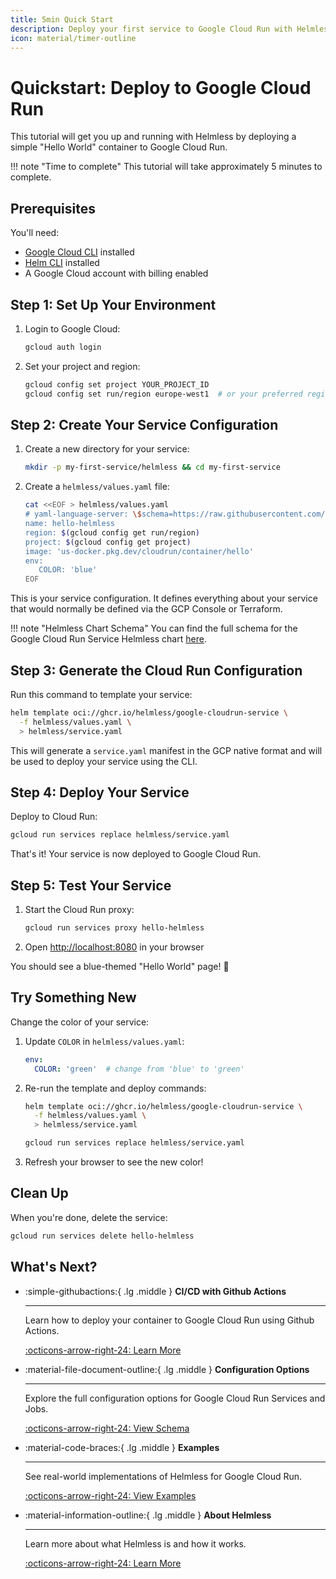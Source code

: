 ```yaml
---
title: 5min Quick Start
description: Deploy your first service to Google Cloud Run with Helmless in 5 minutes
icon: material/timer-outline
---
```


# Quickstart: Deploy to Google Cloud Run

This tutorial will get you up and running with Helmless by deploying a simple "Hello World" container to Google Cloud Run.

!!! note "Time to complete"
    This tutorial will take approximately 5 minutes to complete.

## Prerequisites

You'll need:

- [Google Cloud CLI](https://cloud.google.com/sdk/docs/install) installed
- [Helm CLI](https://helm.sh/docs/intro/install/) installed
- A Google Cloud account with billing enabled

## Step 1: Set Up Your Environment

1. Login to Google Cloud:
   ```bash
   gcloud auth login
   ```

2. Set your project and region:
   ```bash
   gcloud config set project YOUR_PROJECT_ID
   gcloud config set run/region europe-west1  # or your preferred region
   ```

## Step 2: Create Your Service Configuration

1. Create a new directory for your service:
   ```bash
   mkdir -p my-first-service/helmless && cd my-first-service
   ```

2. Create a `helmless/values.yaml` file:
   ```bash
   cat <<EOF > helmless/values.yaml
   # yaml-language-server: \$schema=https://raw.githubusercontent.com/helmless/helmless/main/charts/cloudrun/service/values.schema.json
   name: hello-helmless
   region: $(gcloud config get run/region)
   project: $(gcloud config get project)
   image: 'us-docker.pkg.dev/cloudrun/container/hello'
   env:
      COLOR: 'blue'
   EOF
   ```

This is your service configuration. It defines everything about your service that would normally be defined via the GCP Console or Terraform.

!!! note "Helmless Chart Schema"
    You can find the full schema for the Google Cloud Run Service Helmless chart [here](/docs/cloudrun/schema). <!-- markdown-link-check-disable-line -->

## Step 3: Generate the Cloud Run Configuration

Run this command to template your service:

```bash
helm template oci://ghcr.io/helmless/google-cloudrun-service \
  -f helmless/values.yaml \
  > helmless/service.yaml
```

This will generate a `service.yaml` manifest in the GCP native format and will be used to deploy your service using the CLI.

## Step 4: Deploy Your Service

Deploy to Cloud Run:

```bash
gcloud run services replace helmless/service.yaml
```

That's it! Your service is now deployed to Google Cloud Run.

## Step 5: Test Your Service

1. Start the Cloud Run proxy:
   ```bash
   gcloud run services proxy hello-helmless
   ```
<!-- markdown-link-check-disable-next-line -->
2. Open [http://localhost:8080](http://localhost:8080) in your browser

You should see a blue-themed "Hello World" page! 🎉

## Try Something New

Change the color of your service:

1. Update `COLOR` in `helmless/values.yaml`:
   ```yaml
   env:
     COLOR: 'green'  # change from 'blue' to 'green'
   ```

2. Re-run the template and deploy commands:
   ```bash
   helm template oci://ghcr.io/helmless/google-cloudrun-service \
     -f helmless/values.yaml \
     > helmless/service.yaml

   gcloud run services replace helmless/service.yaml
   ```

3. Refresh your browser to see the new color!

## Clean Up

When you're done, delete the service:

```bash
gcloud run services delete hello-helmless
```

## What's Next?

<div class="grid cards" markdown>

-   :simple-githubactions:{ .lg .middle } __CI/CD with Github Actions__

    ---

    Learn how to deploy your container to Google Cloud Run using Github Actions.

    [:octicons-arrow-right-24: Learn More](./ci-cd.md)

-   :material-file-document-outline:{ .lg .middle } __Configuration Options__

    ---

    Explore the full configuration options for Google Cloud Run Services and Jobs.

    [:octicons-arrow-right-24: View Schema](./schemas/index.md)

-   :material-code-braces:{ .lg .middle } __Examples__

    ---

    See real-world implementations of Helmless for Google Cloud Run.

    [:octicons-arrow-right-24: View Examples](./examples.md)

-   :material-information-outline:{ .lg .middle } __About Helmless__

    ---

    Learn more about what Helmless is and how it works.

    [:octicons-arrow-right-24: Learn More](../architecture.md)

</div>
